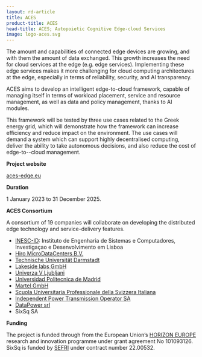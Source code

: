 ```yaml
---
layout: rd-article
title: ACES
product-title: ACES
head-title: ACES; Autopoietic Cognitive Edge-cloud Services
image: logo-aces.svg
---
```

	
The amount and capabilities of connected edge devices are growing, and with them the amount of data exchanged. This growth increases the need for cloud services at the edge (e.g. edge services). Implementing these edge services makes it more challenging for cloud computing architectures at the edge, especially in terms of reliability, security, and AI transparency. 

ACES aims to develop an intelligent edge-to-cloud framework, capable of managing itself in terms of workload placement, service and resource management, as well as data and policy management, thanks to AI modules.

This framework will be tested by three use cases related to the Greek energy grid, which will demonstrate how the framework can increase efficiency and reduce impact on the environment.  The use cases will demand a system which can support highly decentralised computing, deliver the ability to take autonomous decisions, and also reduce the cost of edge-to--cloud management.  

**Project website**

[aces-edge.eu](https://www.aces-edge.eu/)

**Duration**

1 January 2023 to 31 December 2025.

**ACES Consortium** 

A consortium of 19 companies will collaborate on developing the distributed edge technology and service-delivery features.

- [INESC-ID](https://www.inesc-id.pt/): Instituto de Engenharia de Sistemas e Computadores, Investigaçao e Desenvolvimento em Lisboa
- [Hiro MicroDataCenters B.V.](https://hiro-microdatacenters.nl/)
- [Technische Universität Darmstadt](https://www.tu-darmstadt.de/)
- [Lakeside labs GmbH](https://www.lakeside-labs.com/)
- [Univerza V Ljubljani](https://www.uni-lj.si/eng/)
- [Universidad Politecnica de Madrid](https://www.upm.es/internacional)
- [Martel GmbH](https://www.martel-innovate.com/)
- [Scuola Universitaria Professionale della Svizzera Italiana](https://www.supsi.ch/home_en.html)
- [Independent Power Transmission Operator SA](https://www.admie.gr/en)
- [DataPower srl](https://data-power.net/)
- SixSq SA


**Funding**

The project is funded through from the European Union’s [HORIZON EUROPE](https://research-and-innovation.ec.europa.eu/funding/funding-opportunities/funding-programmes-and-open-calls/horizon-europe_en) research and innovation programme under grant agreement No 101093126. SixSq is funded by [SEFRI](https://www.sbfi.admin.ch/sbfi/en/home.html) under contract number 22.00532.